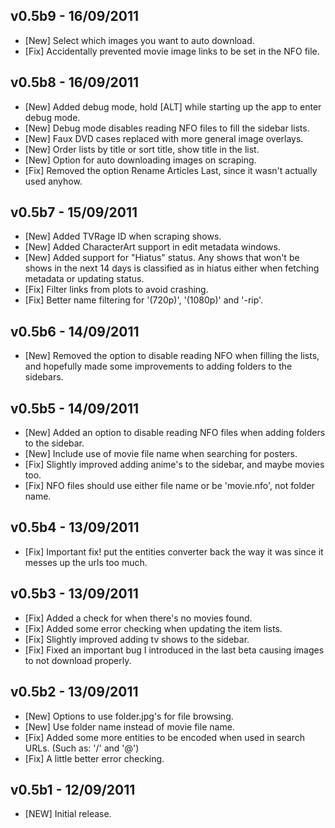 v0.5b9 - 16/09/2011
-------------------
* [New] Select which images you want to auto download.
* [Fix] Accidentally prevented movie image links to be set in the NFO file.

v0.5b8 - 16/09/2011
-------------------
* [New] Added debug mode, hold [ALT] while starting up the app to enter debug mode.
* [New] Debug mode disables reading NFO files to fill the sidebar lists.
* [New] Faux DVD cases replaced with more general image overlays.
* [New] Order lists by title or sort title, show title in the list.
* [New] Option for auto downloading images on scraping.
* [Fix] Removed the option Rename Articles Last, since it wasn't actually used anyhow.

v0.5b7 - 15/09/2011
-------------------
* [New] Added TVRage ID when scraping shows.
* [New] Added CharacterArt support in edit metadata windows.
* [New] Added support for "Hiatus" status. Any shows that won't be shows in the next 14 days is classified as in hiatus either when fetching metadata or updating status.
* [Fix] Filter links from plots to avoid crashing.
* [Fix] Better name filtering for '(720p)', '(1080p)' and '-rip'.


v0.5b6 - 14/09/2011
-------------------
* [New] Removed the option to disable reading NFO when filling the lists, and hopefully made some improvements to adding folders to the sidebars.

v0.5b5 - 14/09/2011
-------------------
* [New] Added an option to disable reading NFO files when adding folders to the sidebar.
* [New] Include use of movie file name when searching for posters.
* [Fix] Slightly improved adding anime's to the sidebar, and maybe movies too.
* [Fix] NFO files should use either file name or be 'movie.nfo', not folder name.


v0.5b4 - 13/09/2011
-------------------
* [Fix] Important fix! put the entities converter back the way it was since it messes up the urls too much.


v0.5b3 - 13/09/2011
-------------------
* [Fix] Added a check for when there's no movies found.
* [Fix] Added some error checking when updating the item lists.
* [Fix] Slightly improved adding tv shows to the sidebar.
* [Fix] Fixed an important bug I introduced in the last beta causing images to not download properly.


v0.5b2 - 13/09/2011
-------------------
* [New] Options to use folder.jpg's for file browsing.
* [New] Use folder name instead of movie file name.
* [Fix] Added some more entities to be encoded when used in search URLs. (Such as: '/' and '@')
* [Fix] A little better error checking.


v0.5b1 - 12/09/2011
-------------------
* [NEW] Initial release.
